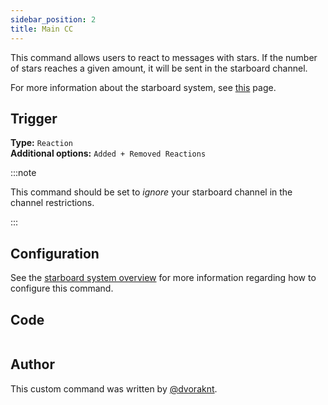 ```yaml
---
sidebar_position: 2
title: Main CC
---
```


This command allows users to react to messages with stars. If the number of stars reaches a given amount, it will be sent in the starboard channel.

For more information about the starboard system, see [this](overview) page.

## Trigger

**Type:** `Reaction`<br />
**Additional options:** `Added + Removed Reactions`

:::note

This command should be set to _ignore_ your starboard channel in the channel restrictions.

:::

## Configuration

See the [starboard system overview](overview/#configuration) for more information regarding how to configure this command.

## Code

```go file=../../../../src/fun/starboard_v2/starboard.go.tmpl

```

## Author

This custom command was written by [@dvoraknt](https://github.com/dvoraknt).
